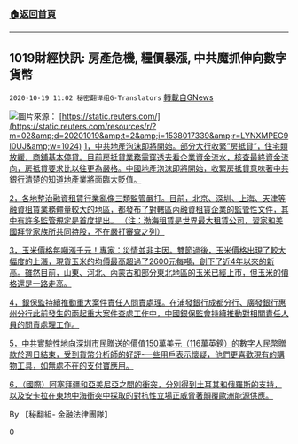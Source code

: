 ###  [:house:返回首頁](https://github.com/ourhimalayas/txt)
---

## 1019財經快訊: 房產危機, 糧價暴漲, 中共魔抓伸向數字貨幣
`2020-10-19 11:02 秘密翻译组G-Translators` [轉載自GNews](https://gnews.org/zh-hant/434212/)

![]()![](https://gnews-media-offload.s3.amazonaws.com/wp-content/uploads/2020/10/19100721/FNN1019.png)圖片來源： [https://static.reuters.com/](https://static.reuters.com/resources/r/?m=02&amp;d=20201019&amp;t=2&amp;i=1538017339&amp;r=LYNXMPEG9I0UJ&amp;w=1024)
[1，中共地產泡沫即將開始。部分大行收緊”房抵貸”，住宅類放緩，商舖基本停貸。目前房抵貸業務需穿透去看企業資金流水，核查最終資金流向，房抵貸要求比以往更為嚴格。中國地產泡沫即將開始，收緊房抵貸意味著中共銀行清楚的知道地產業將面臨大貶值。](https://3g.163.com/money/article/FPA450DP002580S6.html)

[2，各地整治融資租賃行業亂像三類監管嚴打。目前，北京、深圳、上海、天津等融資租賃業務體量較大的地區，都發布了對轄區內融資租賃企業的監管性文件，其中有許多監管規定是首度提出。 （注：渤海租賃是世界最大租賃公司，習家和美國拜登家族所共同持股，不在嚴打審查之列）](http://news.esnai.com/2020/1019/209554.shtml)

[3，玉米價格每噸漲千元！專家：災情並非主因。雙節過後，玉米價格出現了較大幅度的上漲，現貨玉米的均價最高超過了2600元每噸，創下了近4年以來的新高。雖然目前，山東、河北、內蒙古和部分東北地區的玉米已經上市，但玉米的價格還是一路走高。](https://3g.163.com/money/article/FP74BPOB00259DLP.html?spss=adap_pc#adaptation=pc)

[4，銀保監持續推動重大案件責任人問責處理。在浦發銀行成都分行、廣發銀行惠州分行此前發生的兩起重大案件查處工作中，中國銀保監會持續推動對相關責任人員的問責處理工作。](http://news.esnai.com/2020/1019/209544.shtml)

[5，中共實驗性地向深圳市民贈送的價值150萬美元（116萬英鎊）的數字人民幣贈款於週日結束，受到貨幣分析師的好評-一些用戶表示懷疑，他們更喜歡現有的購物工具，如無處不在的支付寶應用。](https://www.reuters.com/article/us-china-currency-digital/chinas-1-5-million-digital-currency-giveaway-impressed-analysts-shoppers-not-so-much-idUSKBN27411R)

[6，（國際）阿塞拜疆和亞美尼亞之間的衝突，分別得到土耳其和俄羅斯的支持，以及安卡拉在東地中海衝突中採取的對抗性立場正威脅著顛覆歐洲能源供應。](https://www.zerohedge.com/geopolitical/geopolitical-time-bomb-europe)

By 【秘翻組- 金融法律團隊】

0
